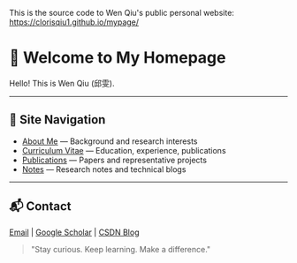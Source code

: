 This is the source code to Wen Qiu's public personal website: https://clorisqiu1.github.io/mypage/

# 👋 Welcome to My Homepage

Hello!
This is Wen Qiu (邱雯).

<!-- , a PhD at [Kitami Institute of Technology](https://www.kitami-it.ac.jp/en/), Japan.  
My research focuses on Deep Reinforcement Learning, Game Theory, and Emergency Communication Networks. -->

---

## 📂 Site Navigation

- [About Me](about.md) — Background and research interests
- [Curriculum Vitae](cv.md) — Education, experience, publications
- [Publications](publications.md) — Papers and representative projects
- [Notes](notes.md) — Research notes and technical blogs

---

## 📬 Contact

[Email](mailto:clorisqiu1@gmail.com) | [Google Scholar](https://scholar.google.com/citations?user=KeR9g2YAAAAJ&hl=zh-CN) | [CSDN Blog](https://blog.csdn.net/weixin_41794514?spm=1010.2135.3001.5343)

> "Stay curious. Keep learning. Make a difference."
